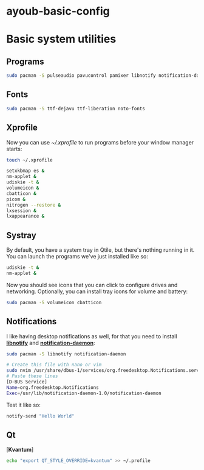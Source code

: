 # ayoub-basic-config

# Basic system utilities


## Programs

```bash
sudo pacman -S pulseaudio pavucontrol pamixer libnotify notification-daemon udiskie ntfs-3g cbatticon volumeicon glib2 gvfs picom lxappearance feh nitrogen lxsession neovim rofi ranger thunar trayer vlc kvantum-qt5 libmtp simple-mtpfs kdenlive obs-studio discord 
```
## Fonts 

```bash
sudo pacman -S ttf-dejavu ttf-liberation noto-fonts
```

## Xprofile

Now you can use *~/.xprofile* to run programs before your window manager starts:

```bash
touch ~/.xprofile
```

```bash
setxkbmap es &
nm-applet &
udiskie -t &
volumeicon &
cbatticon &
picom &
nitrogen --restore &
lxsession &
lxappearance &
```

## Systray

By default, you have a system tray in Qtile, but there's nothing running in it.
You can launch the programs we've just installed like so:

```bash
udiskie -t &
nm-applet &
```

Now you should see icons that you can click to configure drives and networking.
Optionally, you can install tray icons for volume and battery:

```bash
sudo pacman -S volumeicon cbatticon

```
## Notifications

I like having desktop notifications as well, for that you need to install
[**libnotify**](https://wiki.archlinux.org/index.php/Desktop_notifications#Libnotify)
and [**notification-daemon**](https://www.archlinux.org/packages/community/x86_64/notification-daemon/):

```bash
sudo pacman -S libnotify notification-daemon
```

```bash
# Create this file with nano or vim
sudo nvim /usr/share/dbus-1/services/org.freedesktop.Notifications.service
# Paste these lines
[D-BUS Service]
Name=org.freedesktop.Notifications
Exec=/usr/lib/notification-daemon-1.0/notification-daemon
```

Test it like so:

```bash
notify-send "Hello World"
```

## Qt

[**Kvantum**]

```bash
echo "export QT_STYLE_OVERRIDE=kvantum" >> ~/.profile
```

